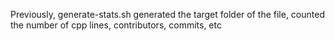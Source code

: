 Previously, generate-stats.sh generated the target folder of the file, counted the number of cpp lines, contributors, commits, etc